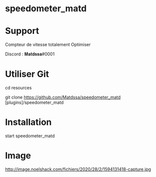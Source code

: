 # speedometer_matd

# Support
Compteur de vitesse totalement Optimiser

Discord : 𝐌𝐚𝐭𝐝𝐬𝐬𝐚#0001

# Utiliser Git

cd resources

git clone https://github.com/Matdssa/speedometer_matd [plugins]/speedometer_matd

# Installation

start speedometer_matd

# Image
http://image.noelshack.com/fichiers/2020/28/2/1594131418-capture.jpg
